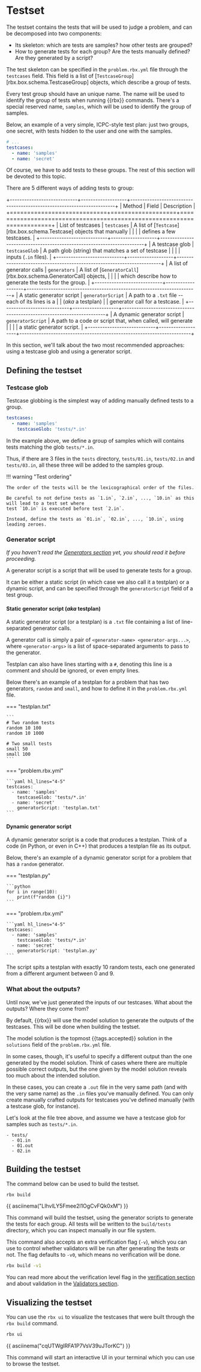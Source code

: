 # Testset

The testset contains the tests that will be used to judge a problem,
and can be decomposed into two components:

- Its skeleton: which are tests are samples? how other tests are grouped?
- How to generate tests for each group? Are the tests manually defined? Are they generated by a script?

The test skeleton can be specified in the `problem.rbx.yml` file through the `testcases` field. This field
is a list of [`TestcaseGroup`][rbx.box.schema.TestcaseGroup] objects, which describe a group of tests.

Every test group should have an unique name. The name will be used to identify the group of tests when running
{{rbx}} commands. There's a special reserved name, `samples`, which will be used to identify the group of samples.

Below, an example of a very simple, ICPC-style test plan: just two groups, one secret, with tests hidden to the user
and one with the samples.

```yaml title="problem.rbx.yml"
# ...
testcases:
  - name: 'samples'
  - name: 'secret'
```

Of course, we have to add tests to these groups. The rest of this section will be devoted to this topic.

There are 5 different ways of adding tests to group:

+----------------------------+-------------------+-----------------------------------------------------------------------+
|           Method           |       Field       |                              Description                              |
+============================+===================+=======================================================================+
| List of testcases          | `testcases`       | A list of [`Testcase`][rbx.box.schema.Testcase] objects that manually |
|                            |                   | defines a few testcases.                                              |
+----------------------------+-------------------+-----------------------------------------------------------------------+
| A testcase glob            | `testcaseGlob`    | A path glob (string) that matches a set of testcase                   |
|                            |                   | inputs (`.in` files).                                                 |
+----------------------------+-------------------+-----------------------------------------------------------------------+
| A list of generator calls  | `generators`      | A list of [`GeneratorCall`][rbx.box.schema.GeneratorCall] objects,    |
|                            |                   | which describe how to generate the tests for the group.               |
+----------------------------+-------------------+-----------------------------------------------------------------------+
| A static generator script  | `generatorScript` | A path to a `.txt` file -- each of its lines is a                     |
| (*aka* a testplan)         |                   | generator call for a testcase.                                        |
+----------------------------+-------------------+-----------------------------------------------------------------------+
| A dynamic generator script | `generatorScript` | A path to a code or script that, when called, will generate           |
|                            |                   | a static generator script.                                            |
+----------------------------+-------------------+-----------------------------------------------------------------------+

In this section, we'll talk about the two most recommended approaches: using a testcase glob and using a generator script.

## Defining the testset

### Testcase glob

Testcase globbing is the simplest way of adding manually defined tests to a group.

```yaml title="problem.rbx.yml"
testcases:
  - name: 'samples'
    testcaseGlob: 'tests/*.in'
```

In the example above, we define a group of samples which will contains tests matching the glob `tests/*.in`.

Thus, if there are 3 files in the `tests` directory, `tests/01.in`, `tests/02.in` and `tests/03.in`, all these
three will be added to the samples group.

!!! warning "Test ordering"

    The order of the tests will be the lexicographical order of the files.

    Be careful to not define tests as `1.in`, `2.in`, ..., `10.in` as this will lead to a test set where
    test `10.in` is executed before test `2.in`.

    Instead, define the tests as `01.in`, `02.in`, ..., `10.in`, using leading zeroes.

### Generator script

*If you haven't read the [Generators section](generators.md) yet, you should read it before proceeding.*

A generator script is a script that will be used to generate tests for a group.

It can be either a static script (in which case we also call it a testplan) or a dynamic script,
and can be specified through the `generatorScript` field of a test group.

#### Static generator script (*aka* testplan)

A static generator script (or a testplan) is a `.txt` file containing a list of line-separated generator calls.

A generator call is simply a pair of `<generator-name> <generator-args...>`, where `<generator-args>` is a list
of space-separated arguments to pass to the generator.

Testplan can also have lines starting with a `#`, denoting this line is a comment and should be ignored, or
even empty lines.

Below there's an example of a testplan for a problem that has two generators, `random` and `small`, and how
to define it in the `problem.rbx.yml` file.

=== "testplan.txt"

    ```
    # Two random tests
    random 10 100
    random 10 1000

    # Two small tests
    small 50
    small 100
    ```

=== "problem.rbx.yml"

    ```yaml hl_lines="4-5"
    testcases:
      - name: 'samples'
        testcaseGlob: 'tests/*.in'
      - name: 'secret'
        generatorScript: 'testplan.txt'
    ```

#### Dynamic generator script

A dynamic generator script is a code that produces a testplan. Think of a code (in Python, or even in C++)
that produces a testplan file as its output.

Below, there's an example of a dynamic generator script for a problem that has a `random` generator.

=== "testplan.py"

    ```python
    for i in range(10):
        print(f"random {i}")
    ```

=== "problem.rbx.yml"

    ```yaml hl_lines="4-5"
    testcases:
      - name: 'samples'
        testcaseGlob: 'tests/*.in'
      - name: 'secret'
        generatorScript: 'testplan.py'
    ```

The script spits a testplan with exactly 10 random tests, each one generated from a different argument between
0 and 9.

### What about the outputs?

Until now, we've just generated the inputs of our testcases. What about the outputs? Where they come from?

By default, {{rbx}} will use the model solution to generate the outputs of the testcases. This will be done
when building the testset.

The model solution is the topmost {{tags.accepted}} solution in the `solutions` field of the `problem.rbx.yml` file.

In some cases, though, it's useful to specify a different output than the one generated by the model solution.
Think of cases where there are multiple possible correct outputs, but the one given by the model solution
reveals too much about the intended solution.

In these cases, you can create a `.out` file in the very same path (and with the very same name) as the `.in` files
you've manually defined. You can only create manually crafted outputs for testcases you've defined manually (with
a testcase glob, for instance).

Let's look at the file tree above, and assume we have a testcase glob for samples such as `tests/*.in`.

```
- tests/
  - 01.in
  - 01.out
  - 02.in
```

## Building the testset

The command below can be used to build the testset.

```sh
rbx build
```

{{ asciinema("LlhvlLY5Fmee2l1OgCvFQk0xM") }}

This command will build the testset, using the generator scripts to generate the tests for each group. All tests
will be written to the `build/tests` directory, which you can inspect manually in our file system.

This command also accepts an extra verification flag (`-v`), which you can use to control whether validators will
be run after generating the tests or not. The flag defaults to `-v0`, which means no verification will be done.

```sh
rbx build -v1
```

You can read more about the verification level flag in the [verification section](/setters/verification#verification-level) and
about validation in the [Validators section](/setters/verification/validators).

## Visualizing the testset

You can use the `rbx ui` to visualize the testcases that were built through the `rbx build` command.

```sh
rbx ui
```

{{ asciinema("cqUTWgIRFA1P7VsV39uJTorKC") }}

This command will start an interactive UI in your terminal which you can use to browse the testset.

